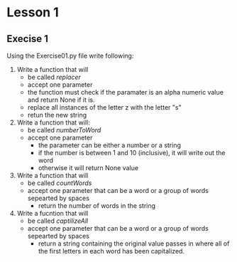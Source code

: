 # Lesson 1

## Execise 1

Using the Exercise01.py file write following:

1. Write a function that will
    - be called _replacer_
    - accept one parameter
    - the function must check if the paramater is an alpha numeric value and return None if it is.
    - replace all instances of the letter z with the letter "s"
    - retun the new string
1. Write a function that will:
    - be called _numberToWord_
    - accept one parameter
        - the parameter can be either a number or a string
        - if the number is between 1 and 10 (inclusive), it will write out the word
        - otherwise it will return None value
1. Write a function that will
    - be called _countWords_
    - accept one parameter that can be a word or a group of words sepearted by spaces
        - return the number of words in the string
1. Write a fucntion that will
    - be called _captilizeAll_
    - accept one parameter that can be a word or a group of words sepearted by spaces
        - return a string containing the original value passes in where all of the first letters in each word has been capitalized.